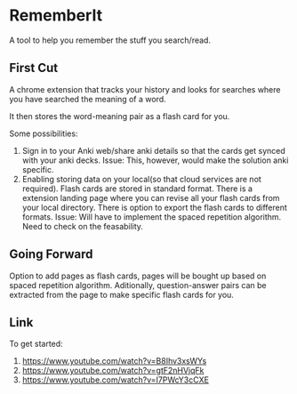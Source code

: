 # RememberIt

A tool to help you remember the stuff you search/read.

## First Cut

A chrome extension that tracks your history and looks for searches
where you have searched the meaning of a word.

It then stores the word-meaning pair as a flash card for you.

Some possibilities:
1. Sign in to your Anki web/share anki details so that the cards get synced with your anki decks. 
	Issue: This, however, would make the solution anki specific.
2. Enabling storing data on your local(so that cloud services are not required). Flash cards are stored in standard format. There is a extension landing page where you can revise all your flash cards
from your local directory. There is option to export the flash cards to different formats.
	Issue: Will have to implement the spaced repetition algorithm. Need to check on the feasability.


## Going Forward

Option to add pages as flash cards, pages will be bought up based on spaced repetition algorithm.
Aditionally, question-answer pairs can be extracted from the page to make specific flash cards for you.
 


## Link

To get started:
1. https://www.youtube.com/watch?v=B8Ihv3xsWYs
2. https://www.youtube.com/watch?v=gtF2nHVjqFk
3. https://www.youtube.com/watch?v=I7PWcY3cCXE
